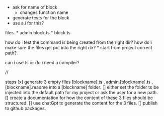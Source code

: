 * ask for name of block
   * changes function name 
* generate tests for the block 
* use a.i for this?

files.
    * admin.block.ts
    * block.ts

how do i test the command is being created from the right dir?
how do i make sure the files get put into the right dir?
    * start from project correct path?.

can i use ts or do i need a compiler?

//

steps
[x] generate 3 empty files [blockname].ts , admin.[blockname].ts , [blockname].readme into a [blockname] folder.
[] either set the folder to be injected into the default path for my project or ask the user for a new path.
[] create a documentation for how the content of these 3 files should be structured.
[] use chatGpt to generate the content for the 3 files.
[] publish to github packages.